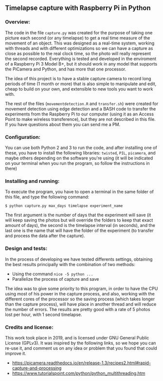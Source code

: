 ## Timelapse capture with Raspberry Pi in Python

### Overview:

The code in the file `capture.py` was created for the purpose of taking one picture
each second (or any timelapse) to get a real time measure of the movement
of an object. This was designed as a real-time system, working with threads and with
different optimizations so we can have a capture as close as possible to the real clock time,
so the photo will really represent the second recorded. Everything is tested and developed in
the enviroment of a Raspberry Pi 3 Model B+, but it should work in any model that supports
the PiCamera and Python, and has more that one processor.

The idea of this project is to have a stable capture camera to record long periods of time
(1 month or more) that is also simple to manipulate and edit, cheap to build on your own, and
extensible to new tools you want to work with.

The rest of the files (`movementdetection.R` and `transfer.sh`) were created for
movement detection using edge detection and a BASH code to transfer the experiments
from the Raspberry Pi to our computer (using it as an Access Point to make wireless
transference), but they are not described in this file. If you have questions about them
you can send me a PM.

### Configuration:

You can use both Python 2 and 3 to run the code, and after installing one of these,
you have to install the following libraries: `twisted`, `PIL`, `picamera`, and maybe
others depending on the software you're using (it will be indicated on your terminal
when you run the program, so follow the instructions in there)

### Installing and running:

To execute the program, you have to open a terminal in the same folder of this file,
and type the following command:

`$ python capture.py max_days timelapse experiment_name`

The first argument is the number of days that the experiment will save (it will
keep saving the photos but will override the folders to keep that exact amount of days),
the second is the timelapse interval (in seconds), and the last one is the name that
will have the folder of the experiment (to transfer and process the data after the capture).

### Design and tests:

In the process of developing we have tested differents settings, obtaining the best results
principally with the combination of two methods:

* Using the command `nice -5 python ...`
* Parallelize the process of capture and save

The idea was to give some priority to this program, in order to have the CPU using most
of his power in the capture process, and also, working with the different cores of the
processor so the saving process (which takes longer than the capture process), will
have place in another thread and will reduce the number of errors. The results are
pretty good with a rate of 5 photos lost per hour, with 1 second timelapse.

### Credits and license:

This work took place in 2019, and is licensed under GNU General Public License (GPLv3).
It was inspired by the following links, so we hope you can re-use it, and comment us on any idea
or problem that you found that could improve it.

* https://picamera.readthedocs.io/en/release-1.3/recipes2.html#rapid-capture-and-processing
* https://www.tutorialspoint.com/python/python_multithreading.htm

